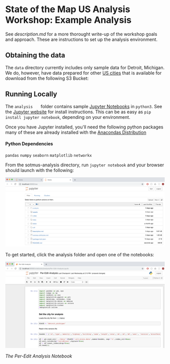 # State of the Map US Analysis Workshop: Example Analysis

See _description.md_ for a more thorought write-up of the workshop goals and approach. These are instructions to set up the analysis environment.

## Obtaining the data
The `data` directory currently includes only sample data for Detroit, Michigan. We do, however, have data prepared for other [US cities](#) that is available for download from the following S3 Bucket: 


## Running Locally

The `analysis	` folder contains sample [Jupyter Notebooks](http://jupyter.org/) in `python3`. See the [Jupyter website](http://jupyter.org/) for install instructions. This can be as easy as `pip install jupyter notebook`, depending on your environment.

Once you have Jupyter installed, you'll need the following python packages many of these are already installed with the [Anacondas Distribution](https://www.anaconda.com/download/)

#### Python Dependencies
`pandas` `numpy` `seaborn` `matplotlib` `networkx`

From the sotmus-analysis directory, run `jupyter notebook` and your browser should launch with the following:

![Jupyter Screenshot](assets/jupyter-screenshot.png)

To get started, click the analysis folder and open one of the notebooks: 

![Per edit analysis notebook](assets/per-edit-screenshot.png)

_The Per-Edit Analysis Notebook_

